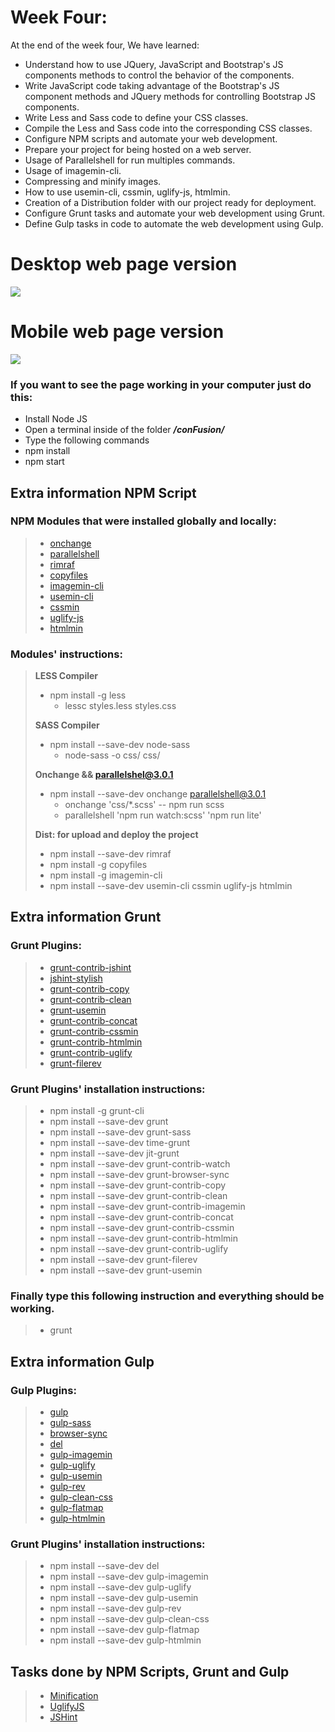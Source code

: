 # Week Four:
At the end of the week four, We have learned:
- Understand how to use JQuery, JavaScript and Bootstrap's JS components methods to control the behavior of the components.
- Write JavaScript code taking advantage of the Bootstrap's JS component methods and JQuery methods for controlling Bootstrap JS components.
- Write Less and Sass code to define your CSS classes.
- Compile the Less and Sass code into the corresponding CSS classes.
- Configure NPM scripts and automate your web development.
- Prepare your project for being hosted on a web server.
- Usage of Parallelshell for run multiples commands.
- Usage of imagemin-cli.
- Compressing and minify images.
- How to use usemin-cli, cssmin, uglify-js, htmlmin.
- Creation of a Distribution folder with our project ready for deployment.
- Configure Grunt tasks and automate your web development using Grunt.
- Define Gulp tasks in code to automate the web development using Gulp.

# Desktop web page version
![](Desktop-web-version.png)
# Mobile web page version
![](Mobile-web-version.png)

### If you want to see the page working in your computer just do this:
- Install Node JS
- Open a terminal inside of the folder ***/conFusion/***
- Type the following commands
- npm install
- npm start

## Extra information NPM Script
### NPM Modules that were installed globally and locally:
> - [onchange](https://github.com/Qard/onchange)
> - [parallelshell](https://github.com/keithamus/parallelshell)
> - [rimraf](https://github.com/isaacs/rimraf)
> - [copyfiles](https://github.com/calvinmetcalf/copyfiles)
> - [imagemin-cli](https://github.com/imagemin/imagemin-cli)
> - [usemin-cli](https://github.com/nelsyeung/usemin-cli)
> - [cssmin](https://github.com/jbleuzen/node-cssmin)
> - [uglify-js](https://github.com/mishoo/UglifyJS2)
> - [htmlmin](https://github.com/jserme/htmlmin)
### Modules' instructions:
> 
> **LESS Compiler**
> - npm install -g less
>     -  lessc styles.less styles.css
> 
> **SASS Compiler**
> - npm install --save-dev node-sass
>     - node-sass -o css/ css/
>
> **Onchange && parallelshel@3.0.1**
> - npm install --save-dev onchange parallelshell@3.0.1
>     - onchange 'css/*.scss' -- npm run scss
>     - parallelshell 'npm run watch:scss' 'npm run lite'
> 
> **Dist: for upload and deploy the project**
> - npm install --save-dev rimraf
> - npm install -g copyfiles
> - npm install -g imagemin-cli
> - npm install --save-dev usemin-cli cssmin uglify-js htmlmin

## Extra information Grunt

### Grunt Plugins:

> - [grunt-contrib-jshint](https://github.com/gruntjs/grunt-contrib-jshint)
> - [jshint-stylish](https://github.com/sindresorhus/jshint-stylish)
> - [grunt-contrib-copy](https://github.com/gruntjs/grunt-contrib-copy)
> - [grunt-contrib-clean](https://github.com/gruntjs/grunt-contrib-clean)
> - [grunt-usemin](https://github.com/yeoman/grunt-usemin)
> - [grunt-contrib-concat](https://github.com/gruntjs/grunt-contrib-concat)
> - [grunt-contrib-cssmin](https://github.com/gruntjs/grunt-contrib-cssmin)
> - [grunt-contrib-htmlmin](https://github.com/gruntjs/grunt-contrib-htmlmin)
> - [grunt-contrib-uglify](https://github.com/gruntjs/grunt-contrib-uglify)
> - [grunt-filerev](https://github.com/yeoman/grunt-filerev)

### Grunt Plugins' installation instructions:
> - npm install -g grunt-cli
> - npm install --save-dev grunt
> - npm install --save-dev grunt-sass
> - npm install --save-dev time-grunt
> - npm install --save-dev jit-grunt
> - npm install --save-dev grunt-contrib-watch
> - npm install --save-dev grunt-browser-sync
> - npm install --save-dev grunt-contrib-copy
> - npm install --save-dev grunt-contrib-clean
> - npm install --save-dev grunt-contrib-imagemin
> - npm install --save-dev grunt-contrib-concat
> - npm install --save-dev grunt-contrib-cssmin
> - npm install --save-dev grunt-contrib-htmlmin
> - npm install --save-dev grunt-contrib-uglify
> - npm install --save-dev grunt-filerev
> - npm install --save-dev grunt-usemin

### Finally type this following instruction and everything should be working. 
> - grunt


## Extra information Gulp

### Gulp Plugins:

> - [gulp](https://github.com/gulpjs/gulp)
> - [gulp-sass](https://github.com/dlmanning/gulp-sass)
> - [browser-sync](https://github.com/BrowserSync/browser-sync)
> - [del](https://github.com/sindresorhus/del)
> - [gulp-imagemin](https://github.com/sindresorhus/gulp-imagemin)
> - [gulp-uglify](https://github.com/terinjokes/gulp-uglify)
> - [gulp-usemin](https://github.com/zont/gulp-usemin)
> - [gulp-rev](https://github.com/sindresorhus/gulp-rev)
> - [gulp-clean-css](https://github.com/scniro/gulp-clean-css)
> - [gulp-flatmap](https://github.com/mariusGundersen/gulp-flatMap)
> - [gulp-htmlmin](https://github.com/jonschlinkert/gulp-htmlmin)

### Grunt Plugins' installation instructions:
> - npm install --save-dev del
> - npm install --save-dev gulp-imagemin
> - npm install --save-dev gulp-uglify
> - npm install --save-dev gulp-usemin
> - npm install --save-dev gulp-rev
> - npm install --save-dev gulp-clean-css
> - npm install --save-dev gulp-flatmap
> - npm install --save-dev gulp-htmlmin

## Tasks done by NPM Scripts, Grunt and Gulp
> - [Minification](https://en.wikipedia.org/wiki/Minification_(programming))
> - [UglifyJS](http://lisperator.net/uglifyjs/)
> - [JSHint](http://jshint.com/)